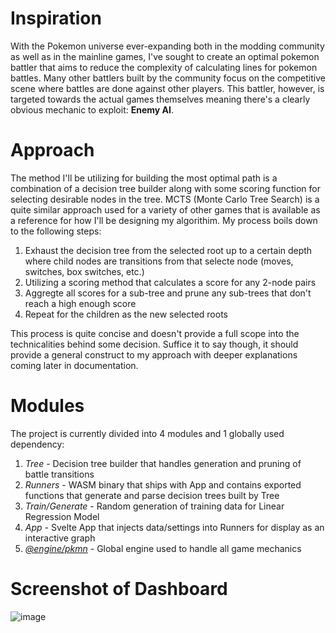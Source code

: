 # Inspiration
With the Pokemon universe ever-expanding both in the modding community as well as in the mainline games, I've sought to create an optimal pokemon battler that aims to reduce the complexity of calculating lines for pokemon battles. Many other battlers built by the community focus on the competitive scene where battles are done against other players. This battler, however, is targeted towards the actual games themselves meaning there's a clearly obvious mechanic to exploit: **Enemy AI**.


# Approach
The method I'll be utilizing for building the most optimal path is a combination of a decision tree builder along with some scoring function for selecting desirable nodes in the tree. MCTS (Monte Carlo Tree Search) is a quite similar approach used for a variety of other games that is available as a reference for how I'll be designing my algorithim. My process boils down to the following steps:

1. Exhaust the decision tree from the selected root up to a certain depth where child nodes are transitions from that selecte node (moves, switches, box switches, etc.)
2. Utilizing a scoring method that calculates a score for any 2-node pairs
3. Aggregte all scores for a sub-tree and prune any sub-trees that don't reach a high enough score
4. Repeat for the children as the new selected roots

This process is quite concise and doesn't provide a full scope into the technicalities behind some decision. Suffice it to say though, it should provide a general construct to my approach with deeper explanations coming later in documentation.


# Modules
The project is currently divided into 4 modules and 1 globally used dependency:
1. _Tree_ - Decision tree builder that handles generation and pruning of battle transitions
2. _Runners_ - WASM binary that ships with App and contains exported functions that generate and parse decision trees built by Tree
3. _Train/Generate_ - Random generation of training data for Linear Regression Model
4. _App_ - Svelte App that injects data/settings into Runners for display as an interactive graph
5. [_@engine/pkmn_](https://github.com/pkmn/engine) - Global engine used to handle all game mechanics

# Screenshot of Dashboard
![image](https://github.com/user-attachments/assets/27b7a847-ead5-472a-bb96-300839581dd9)
